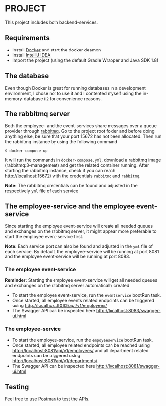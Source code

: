 # PROJECT
This project includes both backend-services.

## Requirements
- Install [Docker](https://docs.docker.com/) and start the docker deamon
- Install [IntelliJ IDEA](https://www.jetbrains.com/idea/)
- Import the project (using the default Gradle Wrapper and Java SDK 1.8)

## The database 
Even though Docker is great for running databases in a development environment, I chose not to use it and I contented myself using
the in-memory-database `H2` for convenience reasons. 

## The rabbitmq server
Both the employee- and the event-services share messages over a queue provider through [rabbitmq](https://www.rabbitmq.com/).
Go to the project root folder and before doing anything else, be sure that your port 15672 has not been allocated. Then run the rabbitmq instance by using the following command

```sh
$ docker-compose up
``` 
It will run the commands in `docker-compose.yml`, download a rabbitmq image (rabbitmq:3-management) and get the related container running.
After starting the rabbitmq instance, check if you can reach [http://localhost:15672/](http://localhost:15672) with the credentials `rabbitmq` and `rabbitmq`.

**Note:** The rabbitmq credentials can be found and adjusted in the respectively `yml` file of each service

## The employee-service and the employee event-service
Since starting the employee event-service will create all needed queues and exchanges on the rabbitmq server, it might appear more preferable to start the employee event-service first.   

**Note:** Each service port can also be found and adjusted in the `yml` file of each service. 
By default, the employee-service will be running at port 8081 and the employee event-service will be running at port 8083. 

### The employee event-service 
**Reminder:** Starting the employee event-service will get all needed queues and exchanges on the rabbitmq server automatically created
- To start the employee event-service, run the `eventservice` bootRun task.
- Once started, all employee events related endpoints can be triggered using <http://localhost:8083/api/v1/employees/>
- The Swagger API can be inspected here <http://localhost:8083/swagger-ui.html>

### The employee-service
- To start the employee-service, run the `empoyeeservice` bootRun task.
- Once started, all employee related endpoints can be reached using <http://localhost:8081/api/v1/employees/> and all department related endpoints can be triggered using <http://localhost:8081/api/v1/departments/>
- The Swagger API can be inspected here <http://localhost:8081/swagger-ui.html>

## Testing
Feel free to use [Postman](https://www.getpostman.com/) to test the APIs.